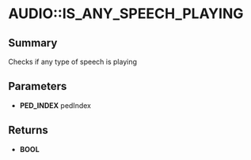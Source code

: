 # AUDIO::IS_ANY_SPEECH_PLAYING

## Summary
Checks if any type of speech is playing

## Parameters
* **PED_INDEX** pedIndex

## Returns
* **BOOL**